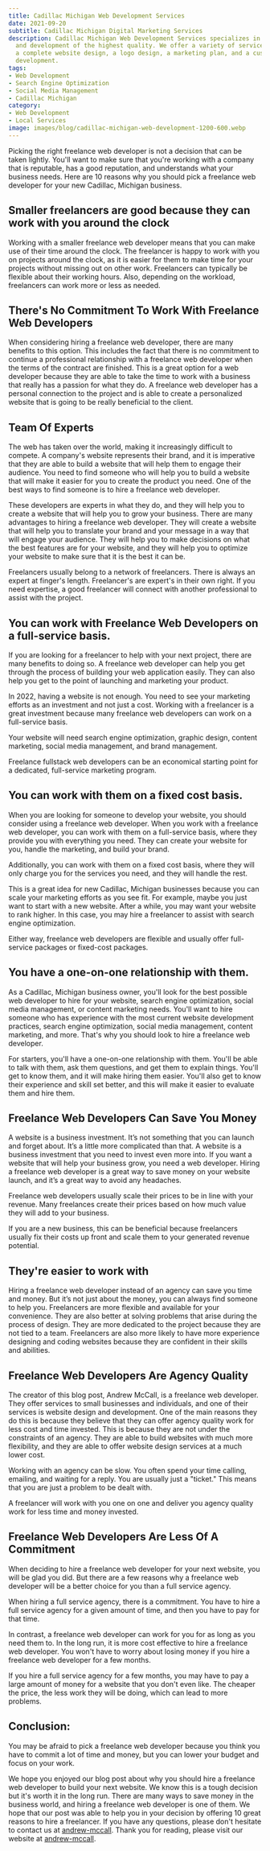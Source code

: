 ```yaml
---
title: Cadillac Michigan Web Development Services
date: 2021-09-20 
subtitle: Cadillac Michigan Digital Marketing Services
description: Cadillac Michigan Web Development Services specializes in website design
  and development of the highest quality. We offer a variety of services including
  a complete website design, a logo design, a marketing plan, and a custom website
  development.
tags:
- Web Development
- Search Engine Optimization
- Social Media Management
- Cadillac Michigan
category:
- Web Development
- Local Services
image: images/blog/cadillac-michigan-web-development-1200-600.webp
---
```


Picking the right freelance web developer is not a decision that can be taken lightly. You'll want to make sure that you're working with a company that is reputable, has a good reputation, and understands what your business needs. Here are 10 reasons why you should pick a freelance web developer for your new Cadillac, Michigan business.

## Smaller freelancers are good because they can work with you around the clock

Working with a smaller freelance web developer means that you can make use of their time around the clock. The freelancer is happy to work with you on projects around the clock, as it is easier for them to make time for your projects without missing out on other work. 
Freelancers can typically be flexible about their working hours.  Also, depending on the workload, freelancers can work more or less as needed.  

## There's No Commitment To Work With Freelance Web Developers

When considering hiring a freelance web developer, there are many benefits to this option. This includes the fact that there is no commitment to continue a professional relationship with a freelance web developer when the terms of the contract are finished. This is a great option for a web developer because they are able to take the time to work with a business that really has a passion for what they do. A freelance web developer has a personal connection to the project and is able to create a personalized website that is going to be really beneficial to the client.

## Team Of Experts

The web has taken over the world, making it increasingly difficult to compete. A company's website represents their brand, and it is imperative that they are able to build a website that will help them to engage their audience. You need to find someone who will help you to build a website that will make it easier for you to create the product you need. One of the best ways to find someone is to hire a freelance web developer.

 These developers are experts in what they do, and they will help you to create a website that will help you to grow your business. There are many advantages to hiring a freelance web developer. They will create a website that will help you to translate your brand and your message in a way that will engage your audience. They will help you to make decisions on what the best features are for your website, and they will help you to optimize your website to make sure that it is the best it can be. 

Freelancers usually belong to a network of freelancers.  There is always an expert at finger's length.  Freelancer's are expert's in their own right.  If you need expertise, a good freelancer will connect with another professional to assist with the project.  


## You can work with Freelance Web Developers on a full-service basis.  

If you are looking for a freelancer to help with your next project, there are many benefits to doing so. A freelance web developer can help you get through the process of building your web application easily. They can also help you get to the point of launching and marketing your product. 

In 2022, having a website is not enough.  You need to see your marketing efforts as an investment and not just a cost.  Working with a freelancer is a great investment because many freelance web developers can work on a full-service basis.

Your website will need search engine optimization, graphic design, content marketing, social media management, and brand management.

Freelance fullstack web developers can be an economical starting point for a dedicated, full-service marketing program.  

## You can work with them on a fixed cost basis.  

When you are looking for someone to develop your website, you should consider using a freelance web developer. When you work with a freelance web developer, you can work with them on a full-service basis, where they provide you with everything you need. They can create your website for you, handle the marketing, and build your brand. 

Additionally, you can work with them on a fixed cost basis, where they will only charge you for the services you need, and they will handle the rest.

This is a great idea for new Cadillac, Michigan businesses because you can scale your marketing efforts as you see fit.  For example, maybe you just want to start with a new website.  After a while, you may want your website to rank higher.  In this case, you may hire a freelancer to assist with search engine optimization.

Either way, freelance web developers are flexible and usually offer full-service packages or fixed-cost packages.   

## You have a one-on-one relationship with them.  

As a Cadillac, Michigan business owner, you'll look for the best possible web developer to hire for your website, search engine optimization, social media management, or content marketing needs. You'll want to hire someone who has experience with the most current website development practices, search engine optimization, social media management, content marketing, and more. That's why you should look to hire a freelance web developer. 

For starters, you'll have a one-on-one relationship with them. You'll be able to talk with them, ask them questions, and get them to explain things. You'll get to know them, and it will make hiring them easier. You'll also get to know their experience and skill set better, and this will make it easier to evaluate them and hire them.

## Freelance Web Developers Can Save You Money

A website is a business investment. It’s not something that you can launch and forget about. It’s a little more complicated than that. A website is a business investment that you need to invest even more into. If you want a website that will help your business grow, you need a web developer. Hiring a freelance web developer is a great way to save money on your website launch, and it’s a great way to avoid any headaches. 

Freelance web developers usually scale their prices to be in line with your revenue.  Many freelances create their prices based on how much value they will add to your business. 

If you are a new business, this can be beneficial because freelancers usually fix their costs up front and scale them to your generated revenue potential.  

## They're easier to work with

Hiring a freelance web developer instead of an agency can save you time and money. But it’s not just about the money, you can always find someone to help you. Freelancers are more flexible and available for your convenience. They are also better at solving problems that arise during the process of design. They are more dedicated to the project because they are not tied to a team. Freelancers are also more likely to have more experience designing and coding websites because they are confident in their skills and abilities.  

## Freelance Web Developers Are Agency Quality

The creator of this blog post, Andrew McCall, is a freelance web developer. They offer services to small businesses and individuals, and one of their services is website design and development. One of the main reasons they do this is because they believe that they can offer agency quality work for less cost and time invested. This is because they are not under the constraints of an agency. They are able to build websites with much more flexibility, and they are able to offer website design services at a much lower cost.

Working with an agency can be slow.  You often spend your time calling, emailing, and waiting for a reply.  You are usually just a "ticket."  This means that you are just a problem to be dealt with.  

A freelancer will work with you one on one and deliver you agency quality work for less time and money invested.  

## Freelance Web Developers Are Less Of A Commitment

When deciding to hire a freelance web developer for your next website, you will be glad you did. But there are a few reasons why a freelance web developer will be a better choice for you than a full service agency. 

When hiring a full service agency, there is a commitment. You have to hire a full service agency for a given amount of time, and then you have to pay for that time.

 In contrast, a freelance web developer can work for you for as long as you need them to. In the long run, it is more cost effective to hire a freelance web developer. You won't have to worry about losing money if you hire a freelance web developer for a few months. 

If you hire a full service agency for a few months, you may have to pay a large amount of money for a website that you don't even like. The cheaper the price, the less work they will be doing, which can lead to more problems.

## Conclusion: 

You may be afraid to pick a freelance web developer because you think you have to commit a lot of time and money, but you can lower your budget and focus on your work.

We hope you enjoyed our blog post about why you should hire a freelance web developer to build your next website. We know this is a tough decision but it's worth it in the long run. There are many ways to save money in the business world, and hiring a freelance web developer is one of them. We hope that our post was able to help you in your decision by offering 10 great reasons to hire a freelancer. If you have any questions, please don't hesitate to contact us at [andrew-mccall](https://andrew-mccall.com/#contact "Cadillac Michigan Web Developer"). Thank you for reading, please visit our website at [andrew-mccall](https://andrew-mccall.com/#contact "Cadillac Michigan Web Developer").

